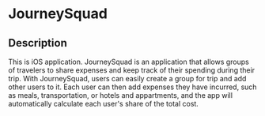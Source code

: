 # JourneySquad

## Description

This is iOS application. JourneySquad is an application that allows groups of travelers to share expenses and keep track of their spending during their trip. 
With JourneySquad, users can easily create a group for trip and add other users to it. 
Each user can then add expenses they have incurred, such as meals, transportation, or hotels and appartments, and the app will automatically calculate each user's share of the total cost.
